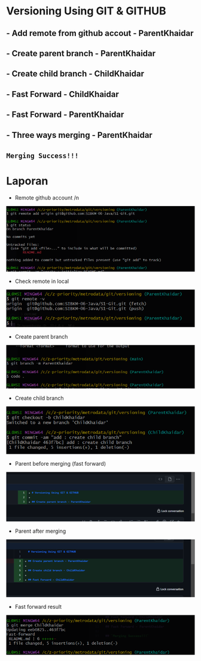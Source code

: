 # Versioning Using GIT & GITHUB

## - Add remote from github accout - ParentKhaidar

## - Create parent branch - ParentKhaidar

## - Create child branch - ChildKhaidar

## - Fast Forward - ChildKhaidar

## - Fast Forward - ParentKhaidar

## - Three ways merging - ParentKhaidar

## `Merging Success!!!`

# **Laporan**

* Remote github account /n

![pic : add remote](img/add_remote.png)

* Check remote in local

![pic : check remote](img/check_remote.png)

* Create parent branch

![pic : parent branch](img/create_parent_branch.png)

* Create child branch

![pic : child branch](img/create_child_branch.png)

* Parent before merging (fast forward)

![pic : parent before](img/parent_commit.png)

* Parent after merging

![pic : parent after](img/fast_forward_result.png)

* Fast forward result

![pic : fast forward](img/fast_forward.png)